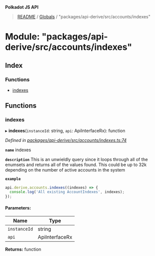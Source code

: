 **Polkadot JS API**

> [README](../README.md) / [Globals](../globals.md) / "packages/api-derive/src/accounts/indexes"

# Module: "packages/api-derive/src/accounts/indexes"

## Index

### Functions

* [indexes](_packages_api_derive_src_accounts_indexes_.md#indexes)

## Functions

### indexes

▸ **indexes**(`instanceId`: string, `api`: ApiInterfaceRx): function

*Defined in [packages/api-derive/src/accounts/indexes.ts:74](https://github.com/polkadot-js/api/blob/5ce3524cc/packages/api-derive/src/accounts/indexes.ts#L74)*

**`name`** indexes

**`description`** This is an unwieldly query since it loops through
all of the enumsets and returns all of the values found. This could be up to 32k depending
on the number of active accounts in the system

**`example`** 
<BR>

```javascript
api.derive.accounts.indexes((indexes) => {
  console.log('All existing AccountIndexes', indexes);
});
```

#### Parameters:

Name | Type |
------ | ------ |
`instanceId` | string |
`api` | ApiInterfaceRx |

**Returns:** function
